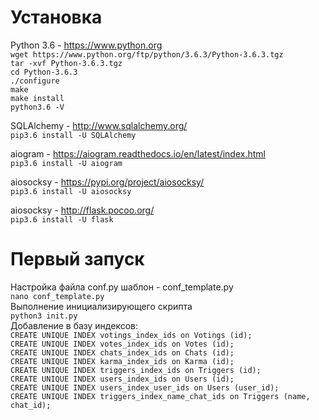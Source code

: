 # Установка
Python 3.6 - https://www.python.org</br>
```wget https://www.python.org/ftp/python/3.6.3/Python-3.6.3.tgz```</br>
```tar -xvf Python-3.6.3.tgz```</br>
```cd Python-3.6.3```</br>
```./configure```</br>
```make```</br>
```make install```</br>
```python3.6 -V```</br>

SQLAlchemy - http://www.sqlalchemy.org/</br>
```pip3.6 install -U SQLAlchemy```

aiogram - https://aiogram.readthedocs.io/en/latest/index.html</br>
```pip3.6 install -U aiogram```

aiosocksy - https://pypi.org/project/aiosocksy/</br>
```pip3.6 install -U aiosocksy```

aiosocksy - http://flask.pocoo.org/</br>
```pip3.6 install -U flask```

# Первый запуск
Настройка файла conf.py шаблон - conf_template.py</br>
```nano conf_template.py```</br>
Выполнение инициализирующего скрипта</br>
```python3 init.py```</br>
Добавление в базу индексов:</br>
```CREATE UNIQUE INDEX votings_index_ids on Votings (id);```</br>
```CREATE UNIQUE INDEX votes_index_ids on Votes (id);```</br>
```CREATE UNIQUE INDEX chats_index_ids on Chats (id);```</br>
```CREATE UNIQUE INDEX karma_index_ids on Karma (id);```</br>
```CREATE UNIQUE INDEX triggers_index_ids on Triggers (id);```</br>
```CREATE UNIQUE INDEX users_index_ids on Users (id);```</br>
```CREATE UNIQUE INDEX users_index_user_ids on Users (user_id);```</br>
```CREATE UNIQUE INDEX triggers_index_name_chat_ids on Triggers (name, chat_id);```</br>